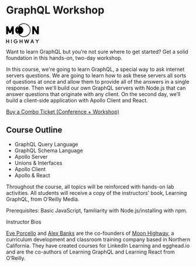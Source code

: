 # GraphQL Workshop

<svg xmlns="http://www.w3.org/2000/svg" width="90" height="55" viewBox="0 0 90 55"><g fill-rule="evenodd"><polygon points="20.798 8.3 20.798 30.059 15.842 30.059 15.842 19.934 12.961 26.403 8.005 26.403 5.124 19.963 5.124 30.059 .168 30.059 .168 8.3 5.124 8.3 10.483 20.34 15.842 8.3"></polygon><path d="M7.95103064,44.1663525 L7.95103064,54.4238093 L6.32104906,54.4238093 L6.32104906,50.0199412 L1.83859972,50.0199412 L1.83859972,54.4238093 L0.208618136,54.4238093 L0.208618136,44.1663525 L1.83859972,44.1663525 L1.83859972,48.5838972 L6.32104906,48.5838972 L6.32104906,44.1663525 L7.95103064,44.1663525 Z M15.2803454,44.1663525 L15.2803454,54.4238093 L13.6503638,54.4238093 L13.6503638,44.1663525 L15.2803454,44.1663525 Z M31.438727,49.2950809 C31.438727,52.2765817 29.0345041,54.6973415 26.0733709,54.6973415 C23.1122377,54.6973415 20.7080149,52.2765817 20.7080149,49.2950809 C20.7080149,46.3135801 23.1122377,43.8928203 26.0733709,43.8928203 C27.5539375,43.8928203 28.8986723,44.4945911 29.8766613,45.479307 L28.7900069,46.5597591 C28.1108479,45.8075456 27.1600253,45.3288643 26.0869541,45.3288643 C24.0223108,45.3288643 22.3515797,47.1068235 22.3515797,49.2950809 C22.3515797,51.4833384 24.0223108,53.2612976 26.0869541,53.2612976 C27.9206834,53.2612976 29.4419995,51.8662834 29.7679958,50.0199412 L26.0733709,50.0199412 L26.0733709,48.5838972 L31.3843942,48.5838972 C31.4251438,48.8163996 31.438727,49.0489019 31.438727,49.2950809 Z M44.608809,44.1663525 L44.608809,54.4238093 L42.9788274,54.4238093 L42.9788274,50.0199412 L38.4963781,50.0199412 L38.4963781,54.4238093 L36.8663965,54.4238093 L36.8663965,44.1663525 L38.4963781,44.1663525 L38.4963781,48.5838972 L42.9788274,48.5838972 L42.9788274,44.1663525 L44.608809,44.1663525 Z M61.1611028,44.1663525 L62.8997498,44.1663525 L59.8707007,54.4238093 L58.2543023,54.4238093 L56.1217431,46.9700574 L53.9891839,54.4238093 L52.3727855,54.4238093 L49.3573195,44.1663525 L51.0959666,44.1663525 L53.1877763,51.5790746 L55.3203355,44.1663525 L56.9231507,44.1663525 L59.0557099,51.5927512 L61.1611028,44.1663525 Z M72.1307097,44.1663525 L76.1649141,54.4238093 L74.3991008,54.4238093 L73.3803623,51.7705472 L69.1967429,51.7705472 L68.1780044,54.4238093 L66.4257742,54.4238093 L70.4599786,44.1663525 L72.1307097,44.1663525 Z M69.7400701,50.3481798 L72.8370351,50.3481798 L71.2885526,46.3272567 L69.7400701,50.3481798 Z M87.7457641,44.1663525 L89.701742,44.1663525 L85.6403713,49.5139067 L85.6403713,54.4238093 L84.0103897,54.4238093 L84.0103897,49.50023 L79.9626021,44.1663525 L81.91858,44.1663525 L84.8253805,48.0094797 L87.7457641,44.1663525 Z"></path><path fill-rule="nonzero" d="M33.7226617,30.3857866 L34.9478586,29.4123601 C38.1378695,33.4828705 42.9888896,35.903977 48.2376886,35.903977 C57.5817656,35.903977 65.1566367,28.2770036 65.1566367,18.8686552 C65.1566367,9.4603067 57.5817656,1.83333333 48.2376886,1.83333333 C43.0294811,1.83333333 38.2119897,4.21686474 35.0196414,8.23399049 L33.801034,7.25221405 C37.2864803,2.86626522 42.550302,0.261904762 48.2376886,0.261904762 C58.4437129,0.261904762 66.7173303,8.59243067 66.7173303,18.8686552 C66.7173303,29.1448796 58.4437129,37.4754055 48.2376886,37.4754055 C42.5059515,37.4754055 37.2055533,34.8300179 33.7226617,30.3857866 Z"></path><path fill-rule="nonzero" d="M34.8788425,30.0123723 L35.0625371,29.8737177 C34.1274503,28.6177801 33.3558405,27.2341792 32.771205,25.7592112 L31.3216869,26.3416902 C31.7861382,27.5134471 32.3593031,28.6324578 33.0313098,29.6833448 C28.2818093,28.4111928 24.782443,24.0513952 24.782443,18.8686552 C24.782443,13.6645149 28.3107676,9.29012724 33.0902075,8.03836498 C32.4243435,9.06691861 31.8534841,10.1618518 31.3871236,11.3085859 L32.8314203,11.904069 C33.4291284,10.4343639 34.213155,9.05767928 35.1596374,7.81034717 L35.0318304,7.71202779 C35.3169928,7.68994686 35.6051691,7.67870225 35.8959538,7.67870225 C42.0337763,7.67870225 47.0094645,12.6886148 47.0094645,18.8686552 C47.0094645,25.0486955 42.0337763,30.0586081 35.8959538,30.0586081 C35.5530682,30.0586081 35.2138095,30.042973 34.8788425,30.0123723 Z M30.0836321,16.263993 C29.9706015,17.1336282 29.913453,18.0146478 29.9132951,18.9029331 C29.9132948,19.7377088 29.9631824,20.5629492 30.0622264,21.3789294 L31.6113933,21.1882953 C31.5200275,20.4355726 31.4739885,19.6739948 31.4739888,18.903074 C31.4741345,18.0830568 31.5268708,17.2700571 31.6311303,16.467905 L30.0836321,16.263993 Z"></path><polygon points="89.356 8.3 89.356 30.059 84.4 30.059 76.333 17.7 76.333 30.059 71.377 30.059 71.377 8.3 76.333 8.3 84.4 20.63 84.4 8.3"></polygon></g></svg>

Want to learn GraphQL but you’re not sure where to get started? Get a solid foundation in this hands-on, two-day workshop.

In this course, we're going to learn GraphQL, a special way to ask internet servers questions. We are going to learn how to ask these servers all sorts of questions at once and allow them to provide all of the answers in a single response. Then we'll build our own GraphQL servers with Node.js that can answer questions that originate with any client. On the second day, we’ll build a client-side application with Apollo Client and React.

<a class="cta" href="https://fizbuz.com/signup?placeID=PLoz9mrq5pvw8xvvnomxq71kjlngx406&forwardUrl=https%3A%2F%2Fti.to%2Fevent-loop%2Fcascadiajs-2019%2Fwith%2Fnfb9f7-vxei%2C2jsnjwraibu%2Cdarlfcbexuy%2Coxxgtirrr5o%2Cgxtdhvhs2s8%2Cqzjnfesyonm%2Ccip51mg0glk%2C5atc3qhk-60">Buy a Combo Ticket (Conference + Workshop)</a>

## Course Outline

- GraphQL Query Language
- GraphQL Schema Language
- Apollo Server
- Unions & Interfaces
- Apollo Client
- Apollo & React

Throughout the course, all topics will be reinforced with hands-on lab activities. All students will receive a copy of the instructors’ book, Learning GraphQL, from O’Reilly Media.

Prerequisites: Basic JavaScript, familiarity with Node.js/installing with npm.

Instructor Bios

[Eve Porcello](http://twitter.com/eveporcello) and [Alex Banks](http://twitter.com/moontahoe) are the co-founders of [Moon Highway](http://www.moonhighway.com/), a curriculum development and classroom training company based in Northern California. They have created courses for LinkedIn Learning and egghead.io and are the co-authors of Learning GraphQL and Learning React from O’Reilly.
